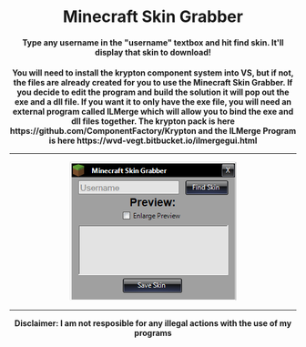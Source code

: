 <h1 align="center">Minecraft Skin Grabber</h1>
<h4 align="center">Type any username in the "username" textbox and hit find skin. It'll display that skin to download!</h4>
<h4 align="center">
You will need to install the krypton component system into VS, but if not, the files are already created for you to use the Minecraft Skin Grabber. If you decide to edit the program and build the solution it will pop out the exe and a dll file. If you want it to only have the exe file, you will need an external program called ILMerge which will allow you to bind the exe and dll files together. The krypton pack is here https://github.com/ComponentFactory/Krypton and the ILMerge Program is here https://wvd-vegt.bitbucket.io/ilmergegui.html
<hr>
<img src="https://raw.githubusercontent.com/roast247/minecraftstealer/main/Minecraft%20Skin%20Grabber.png">
<hr>
Disclaimer: I am not resposible for any illegal actions with the use of my programs</h4>
